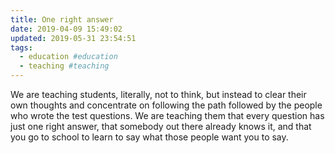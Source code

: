 ```yaml
---
title: One right answer
date: 2019-04-09 15:49:02
updated: 2019-05-31 23:54:51
tags:
  - education #education
  - teaching #teaching
---
```

We are teaching students, literally, not to think, but instead to clear their own thoughts and concentrate on following the path followed by the people who wrote the test questions. We are teaching them that every question has just one right answer, that somebody out there already knows it, and that you go to school to learn to say what those people want you to say.